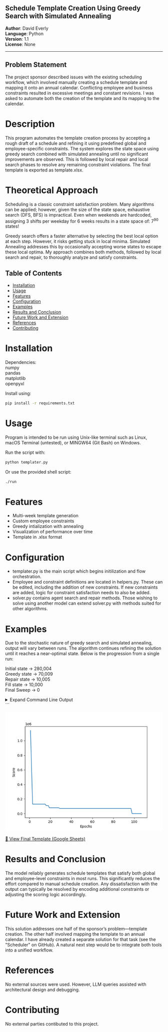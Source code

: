 ## Schedule Template Creation Using Greedy Search with Simulated Annealing

**Author**: David Everly  
**Language**: Python  
**Version**: 1.1  
**License**: None  

---

## Problem Statement  
The project sponsor described issues with the existing scheduling workflow, which involved manually creating a schedule template and mapping it onto an annual calendar. Conflicting employee and business constraints resulted in excessive meetings and constant revisions. I was asked to automate both the creation of the template and its mapping to the calendar. 
  
# Description  
This program automates the template creation process by accepting a rough draft of a schedule and refining it using predefined global and employee-specific constraints. The system explores the state space using greedy search combined with simulated annealing until no significant improvements are observed. This is followed by local repair and local search phases to resolve any remaining constraint violations. The final template is exported as template.xlsx.

# Theoretical Approach
Scheduling is a classic constraint satisfaction problem. Many algorithms can be applied; however, given the size of the state space, exhaustive search (DFS, BFS) is impractical. Even when weekends are hardcoded, assigning 3 shifts per weekday for 6 weeks results in a state space of: 7<sup>90</sup> states!  

Greedy search offers a faster alternative by selecting the best local option at each step. However, it risks getting stuck in local minima. Simulated Annealing addresses this by occasionally accepting worse states to escape these local optima. My approach combines both methods, followed by local search and repair, to thoroughly analyze and satisfy constraints.

## Table of Contents
- [Installation](#installation)
- [Usage](#usage)
- [Features](#features)
- [Configuration](#configuration)
- [Examples](#examples)
- [Results and Conclusion](#results-and-conclusion)
- [Future Work and Extension](#future-work-and-extension)
- [References](#references)
- [Contributing](#contributing)

# Installation
Dependencies:   
numpy  
pandas  
matplotlib  
openpyxl  

Install using:  
```bash
pip install -r requirements.txt  
```  

# Usage
Program is intended to be run using Unix-like terminal such as Linux, macOS Terminal (untested), or MINGW64 (Git Bash) on Windows.  

Run the script with: 
```bash 
python templater.py 
```  
Or use the provided shell script:    
```bash
./run  
```

# Features  
- Multi-week template generation  
- Custom employee constraints  
- Greedy intialization with annealing  
- Visualization of performance over time  
- Template in .xlsx format  

# Configuration  
- templater.py is the main script which begins initilization and flow orchestration.  
- Employee and constraint definitions are located in helpers.py.  These can be edited, including the addition of new constraints.  If new constraints are added, logic for constraint satisfaction needs to also be added.
- solver.py contains agent search and repair methods. Those wishing to solve using another model can extend solver.py with methods suited for other algorithms.  

# Examples  
Due to the stochastic nature of greedy search and simulated annealing, output will vary between runs. The algorithm continues refining the solution until it reaches a near-optimal state. Below is the progression from a single run:  

Initial state -> 280,004  
Greedy state  -> 70,009  
Repair state  -> 10,005  
Fill state    -> 10,000  
Final Sweep   -> 0  

<details>
<summary>Expand Command Line Output</summary>

```text  
$ ./run
Total required shifts over 6 weeks: 99 (Total Hours: 1188)
Total available hours from staff: 1560.0
✅ Staff-hour capacity seems sufficient.
Week: 0
Day 0: Josh,Britt | Night: Ashley
Day 1: Britt,UNFILLED | Night: Megan
Day 2: Kati,UNFILLED | Night: Liz
Day 3: Josh,Britt | Night: Ashley
Day 4: Josh,UNFILLED | Night: Ashley
Day 5: David,Kati | Night: Liz
Day 6: David,Kati | Night: Liz
Week: 1
Day 0: Kati,Britt | Night: Liz
Day 1: Britt,UNFILLED | Night: Josh
Day 2: David,Megan | Night: Ashley
Day 3: Kati,Britt | Night: Liz
Day 4: Kati,UNFILLED | Night: Liz
Day 5: Megan,UNFILLED | Night: Ashley
Day 6: Megan,UNFILLED | Night: Ashley
Week: 2
Day 0: Megan,Britt | Night: Ashley
Day 1: Britt,UNFILLED | Night: Megan
Day 2: Josh,UNFILLED | Night: Liz
Day 3: Megan,Britt | Night: Ashley
Day 4: Megan,UNFILLED | Night: Ashley
Day 5: David,Josh | Night: Liz
Day 6: David,Josh | Night: Liz
Week: 3
Day 0: Josh,Megan | Night: Liz
Day 1: Kati,UNFILLED | Night: Megan
Day 2: David,Britt | Night: Ashley
Day 3: Josh,Megan | Night: Liz
Day 4: Josh,UNFILLED | Night: Liz
Day 5: Britt,UNFILLED | Night: Ashley
Day 6: Britt,UNFILLED | Night: Ashley
Week: 4
Day 0: Britt,Kati | Night: Ashley
Day 1: Kati,UNFILLED | Night: Josh
Day 2: Megan,UNFILLED | Night: Liz
Day 3: Britt,Josh | Night: Ashley
Day 4: Britt,UNFILLED | Night: Ashley
Day 5: David,Megan | Night: Liz
Day 6: David,Megan | Night: Liz
Week: 5
Day 0: Megan,Britt | Night: Liz
Day 1: Britt,UNFILLED | Night: Megan
Day 2: David,Josh | Night: Ashley
Day 3: Megan,Britt | Night: Liz
Day 4: Megan,UNFILLED | Night: Liz
Day 5: Josh,UNFILLED | Night: Ashley
Day 6: Josh,UNFILLED | Night: Ashley

Starting Score: 1640011     
Starting greedy initialization…
-----------------Greedy Phase Complete--------------    
Greedy best state
Week: 0
Day 0: Megan,Britt | Night: Ashley
Day 1: Britt,UNFILLED | Night: Megan
Day 2: Kati,Josh | Night: Liz
Day 3: Josh,Britt | Night: Ashley
Day 4: Josh,UNFILLED | Night: Ashley
Day 5: David,Kati | Night: Liz
Day 6: David,Kati | Night: Liz
Week: 1
Day 0: Kati,Britt | Night: Liz
Day 1: Britt,UNFILLED | Night: Josh
Day 2: David,Megan | Night: Ashley
Day 3: Kati,Britt | Night: Liz
Day 4: Kati,UNFILLED | Night: Liz
Day 5: Megan,UNFILLED | Night: Ashley
Day 6: Megan,UNFILLED | Night: Ashley
Week: 2
Day 0: Megan,Britt | Night: Ashley
Day 1: Britt,UNFILLED | Night: Megan
Day 2: Josh,Kati | Night: Liz
Day 3: Megan,Kati | Night: Ashley
Day 4: Megan,UNFILLED | Night: Ashley
Day 5: David,Josh | Night: Liz
Day 6: David,Josh | Night: Liz
Week: 3
Day 0: Josh,Britt | Night: Liz
Day 1: Britt,UNFILLED | Night: Megan
Day 2: David,Megan | Night: Ashley
Day 3: Josh,Megan | Night: Liz
Day 4: Josh,UNFILLED | Night: Liz
Day 5: Britt,UNFILLED | Night: Ashley
Day 6: Britt,UNFILLED | Night: Ashley
Week: 4
Day 0: Britt,Kati | Night: Ashley
Day 1: Kati,UNFILLED | Night: Josh
Day 2: Megan,Kati | Night: Liz
Day 3: Britt,Josh | Night: Ashley
Day 4: Britt,UNFILLED | Night: Ashley
Day 5: David,Megan | Night: Liz
Day 6: David,Megan | Night: Liz
Week: 5
Day 0: Josh,Britt | Night: Liz
Day 1: Britt,UNFILLED | Night: Megan
Day 2: David,Megan | Night: Ashley
Day 3: Megan,Josh | Night: Liz
Day 4: Britt,UNFILLED | Night: Liz
Day 5: Josh,UNFILLED | Night: Ashley
Day 6: Josh,UNFILLED | Night: Ashley

Score: 70013
Starting post-Greedy repair…
Repair: swapped Megan@000 with Kati@020 70013→60013     
Repair: swapped Megan@200 with Josh@030 60013→50021     
Repair: swapped Josh@021 with Kati@000 50021→50019      
Repair: swapped Britt@031 with Josh@040 50019→50018     
Repair: swapped Josh@200 with Kati@021 50018→20015      
Repair: swapped Josh@000 with Kati@140 20015→20014      
Repair: swapped Megan@212 with Josh@220 20014→10014     
Repair: swapped Britt@301 with Kati@231 10014→10013     
Repair: swapped Kati@221 with Josh@330 10013→10010      
Repair: swapped Britt@310 with Josh@300 10010→10009     
Repair: swapped Josh@412 with Ashley@402 10009→10008    
Repair: swapped Ashley@412 with Megan@512 10008→11      
Repair: swapped Josh@500 with Megan@412 11→9
Repair: swapped Ashley@512 with Josh@402 9→7
Repair: swapped Josh@412 with Ashley@402 7→6
Repair: swapped Josh@512 with Ashley@522 6→5
Finished repairs in 17 No further repairs after 17 epochs
After Repair state
Week: 0
Day 0: Kati,Britt | Night: Ashley
Day 1: Britt,UNFILLED | Night: Megan
Day 2: Megan,Josh | Night: Liz
Day 3: Megan,Josh | Night: Ashley
Day 4: Britt,UNFILLED | Night: Ashley
Day 5: David,Kati | Night: Liz
Day 6: David,Kati | Night: Liz
Week: 1
Day 0: Kati,Britt | Night: Liz
Day 1: Britt,UNFILLED | Night: Josh
Day 2: David,Megan | Night: Ashley
Day 3: Kati,Britt | Night: Liz
Day 4: Josh,UNFILLED | Night: Liz
Day 5: Megan,UNFILLED | Night: Ashley
Day 6: Megan,UNFILLED | Night: Ashley
Week: 2
Day 0: Kati,Britt | Night: Ashley
Day 1: Britt,UNFILLED | Night: Josh
Day 2: Megan,Josh | Night: Liz
Day 3: Megan,Britt | Night: Ashley
Day 4: Megan,UNFILLED | Night: Ashley
Day 5: David,Josh | Night: Liz
Day 6: David,Josh | Night: Liz
Week: 3
Day 0: Britt,Kati | Night: Liz
Day 1: Josh,UNFILLED | Night: Megan
Day 2: David,Megan | Night: Ashley
Day 3: Kati,Megan | Night: Liz
Day 4: Josh,UNFILLED | Night: Liz
Day 5: Britt,UNFILLED | Night: Ashley
Day 6: Britt,UNFILLED | Night: Ashley
Week: 4
Day 0: Britt,Kati | Night: Josh
Day 1: Kati,UNFILLED | Night: Ashley
Day 2: Megan,Kati | Night: Liz
Day 3: Britt,Josh | Night: Ashley
Day 4: Britt,UNFILLED | Night: Ashley
Day 5: David,Megan | Night: Liz
Day 6: David,Megan | Night: Liz
Week: 5
Day 0: Megan,Britt | Night: Liz
Day 1: Britt,UNFILLED | Night: Ashley
Day 2: David,Megan | Night: Josh
Day 3: Megan,Josh | Night: Liz
Day 4: Britt,UNFILLED | Night: Liz
Day 5: Josh,UNFILLED | Night: Ashley
Day 6: Josh,UNFILLED | Night: Ashley

Score: 5
-----------------Repair Phase Complete--------------    
Filling Minimums…
After Filling state
Week: 0
Day 0: Kati,Britt | Night: Ashley
Day 1: Britt,UNFILLED | Night: Megan
Day 2: Megan,Josh | Night: Liz
Day 3: Megan,Josh | Night: Ashley
Day 4: Britt,UNFILLED | Night: Ashley
Day 5: David,Kati | Night: Liz
Day 6: David,Kati | Night: Liz
Week: 1
Day 0: Kati,Britt | Night: Liz
Day 1: Britt,UNFILLED | Night: Josh
Day 2: David,Megan | Night: Ashley
Day 3: Kati,Britt | Night: Liz
Day 4: Josh,UNFILLED | Night: Liz
Day 5: Megan,UNFILLED | Night: Ashley
Day 6: Megan,UNFILLED | Night: Ashley
Week: 2
Day 0: Kati,Britt | Night: Ashley
Day 1: Britt,UNFILLED | Night: Josh
Day 2: Megan,Josh | Night: Liz
Day 3: Megan,Britt | Night: Ashley
Day 4: Megan,UNFILLED | Night: Ashley
Day 5: David,Josh | Night: Liz
Day 6: David,Josh | Night: Liz
Week: 3
Day 0: Britt,Kati | Night: Liz
Day 1: Josh,UNFILLED | Night: Megan
Day 2: David,Megan | Night: Ashley
Day 3: Kati,Megan | Night: Liz
Day 4: Josh,UNFILLED | Night: Liz
Day 5: Britt,UNFILLED | Night: Ashley
Day 6: Britt,UNFILLED | Night: Ashley
Week: 4
Day 0: Britt,Kati | Night: Josh
Day 1: Kati,UNFILLED | Night: Ashley
Day 2: Megan,Kati | Night: Liz
Day 3: Britt,Josh | Night: Ashley
Day 4: Britt,UNFILLED | Night: Ashley
Day 5: David,Megan | Night: Liz
Day 6: David,Megan | Night: Liz
Week: 5
Day 0: Megan,Britt | Night: Liz
Day 1: Britt,UNFILLED | Night: Ashley
Day 2: David,Megan | Night: Josh
Day 3: Megan,Josh | Night: Liz
Day 4: Britt,UNFILLED | Night: Liz
Day 5: Josh,UNFILLED | Night: Ashley
Day 6: Josh,UNFILLED | Night: Ashley

Score: 13
-----------------Fill Phase Complete--------------      
Final Sweep…
After Sweep state
Week: 0
Day 0: Kati,Britt | Night: Ashley
Day 1: Britt,Josh | Night: Megan
Day 2: Megan,Josh | Night: Liz
Day 3: Megan,Josh | Night: Ashley
Day 4: Britt,Josh | Night: Ashley
Day 5: David,Kati | Night: Liz
Day 6: David,Kati | Night: Liz
Week: 1
Day 0: Kati,Britt | Night: Liz
Day 1: Britt,UNFILLED | Night: Josh
Day 2: David,Megan | Night: Ashley
Day 3: Kati,Britt | Night: Liz
Day 4: Josh,Kati | Night: Liz
Day 5: Megan,UNFILLED | Night: Ashley
Day 6: Megan,UNFILLED | Night: Ashley
Week: 2
Day 0: Kati,Britt | Night: Ashley
Day 1: Britt,Kati | Night: Josh
Day 2: Megan,Josh | Night: Liz
Day 3: Megan,Britt | Night: Ashley
Day 4: Megan,Kati | Night: Ashley
Day 5: David,Josh | Night: Liz
Day 6: David,Josh | Night: Liz
Week: 3
Day 0: Britt,Kati | Night: Liz
Day 1: Josh,UNFILLED | Night: Megan
Day 2: David,Megan | Night: Ashley
Day 3: Kati,Megan | Night: Liz
Day 4: Josh,Kati | Night: Liz
Day 5: Britt,UNFILLED | Night: Ashley
Day 6: Britt,UNFILLED | Night: Ashley
Week: 4
Day 0: Britt,Kati | Night: Josh
Day 1: Kati,UNFILLED | Night: Ashley
Day 2: Megan,Kati | Night: Liz
Day 3: Britt,Josh | Night: Ashley
Day 4: Britt,UNFILLED | Night: Ashley
Day 5: David,Megan | Night: Liz
Day 6: David,Megan | Night: Liz
Week: 5
Day 0: Megan,Britt | Night: Liz
Day 1: Britt,Kati | Night: Ashley
Day 2: David,Megan | Night: Josh
Day 3: Megan,Josh | Night: Liz
Day 4: Britt,Kati | Night: Liz
Day 5: Josh,Kati | Night: Ashley
Day 6: Josh,UNFILLED | Night: Ashley

Score: 13
-----------------Template Complete--------------        
Final Score: 13

--- Final Best Solution --- 
Week: 0
Day 0: Kati,Britt | Night: Ashley
Day 1: Britt,Josh | Night: Megan
Day 2: Megan,Josh | Night: Liz
Day 3: Megan,Josh | Night: Ashley
Day 4: Britt,Josh | Night: Ashley
Day 5: David,Kati | Night: Liz
Day 6: David,Kati | Night: Liz
Week: 1
Day 0: Kati,Britt | Night: Liz
Day 1: Britt,UNFILLED | Night: Josh
Day 2: David,Megan | Night: Ashley
Day 3: Kati,Britt | Night: Liz
Day 4: Josh,Kati | Night: Liz
Day 5: Megan,UNFILLED | Night: Ashley
Day 6: Megan,UNFILLED | Night: Ashley
Week: 2
Day 0: Kati,Britt | Night: Ashley
Day 1: Britt,Kati | Night: Josh
Day 2: Megan,Josh | Night: Liz
Day 3: Megan,Britt | Night: Ashley
Day 4: Megan,Kati | Night: Ashley
Day 5: David,Josh | Night: Liz
Day 6: David,Josh | Night: Liz
Week: 3
Day 0: Britt,Kati | Night: Liz
Day 1: Josh,UNFILLED | Night: Megan
Day 2: David,Megan | Night: Ashley
Day 3: Kati,Megan | Night: Liz
Day 4: Josh,Kati | Night: Liz
Day 5: Britt,UNFILLED | Night: Ashley
Day 6: Britt,UNFILLED | Night: Ashley
Week: 4
Day 0: Britt,Kati | Night: Josh
Day 1: Kati,UNFILLED | Night: Ashley
Day 2: Megan,Kati | Night: Liz
Day 3: Britt,Josh | Night: Ashley
Day 4: Britt,UNFILLED | Night: Ashley
Day 5: David,Megan | Night: Liz
Day 6: David,Megan | Night: Liz
Week: 5
Day 0: Megan,Britt | Night: Liz
Day 1: Britt,Kati | Night: Ashley
Day 2: David,Megan | Night: Josh
Day 3: Megan,Josh | Night: Liz
Day 4: Britt,Kati | Night: Liz
Day 5: Josh,Kati | Night: Ashley
Day 6: Josh,UNFILLED | Night: Ashley

Josh relative violation Day Shifts Per Week on 011      
Josh relative violation Consecutive Days on 011
Josh relative violation Day Shifts Per Week on 021      
Josh relative violation Consecutive Days on 021
Josh relative violation Day Shifts Per Week on 031      
Josh relative violation Consecutive Days on 031
Josh relative violation Day Shifts Per Week on 041      
Britt relative violation Minimum Rest on 231
Ashley relative violation Minimum Rest on 412
Megan relative violation Minimum Rest on 500
Ashley relative violation Minimum Rest on 512
Global Abs Violation: 0
Global Rel Violation: 0
Staff Abs Violation: 0
Staff Rel Violation: 13
Final Score: 13
UNFILLED: 108 hrs worked total
David: 108 hrs worked total
Josh: 216 hrs worked total
Kati: 216 hrs worked total
Britt: 216 hrs worked total
Liz: 216 hrs worked total
Megan: 216 hrs worked total
Ashley: 216 hrs worked total
UNFILLED:
  Weeks 0-1: 36 hrs
  Weeks 2-3: 36 hrs
  Weeks 4-5: 36 hrs
David:
  Weeks 0-1: 36 hrs
  Weeks 2-3: 36 hrs
  Weeks 4-5: 36 hrs
Josh:
  Weeks 0-1: 72 hrs
  Weeks 2-3: 72 hrs
  Weeks 4-5: 72 hrs
Kati:
  Weeks 0-1: 72 hrs
  Weeks 2-3: 72 hrs
  Weeks 4-5: 72 hrs
Britt:
  Weeks 0-1: 72 hrs
  Weeks 2-3: 72 hrs
  Weeks 4-5: 72 hrs
Liz:
  Weeks 0-1: 72 hrs
  Weeks 2-3: 72 hrs
  Weeks 4-5: 72 hrs
Megan:
  Weeks 0-1: 72 hrs
  Weeks 2-3: 72 hrs
  Weeks 4-5: 72 hrs
Ashley:
  Weeks 0-1: 72 hrs
  Weeks 2-3: 72 hrs
  Weeks 4-5: 72 hrs
  ```
</details> ```  

![Score by Epoch chart showing improvement over training](Results/Score_by_Epoch.png) 

[📄 View Final Template (Google Sheets)](https://docs.google.com/spreadsheets/d/1pQ2ikx7xCO3GEW18450oJszRIT6FUK3cu3nQw0aWBz8/edit?usp=sharing)


# Results and Conclusion
The model reliably generates schedule templates that satisfy both global and employee-level constraints in most runs. This significantly reduces the effort compared to manual schedule creation. Any dissatisfaction with the output can typically be resolved by encoding additional constraints or adjusting the scoring logic accordingly.

# Future Work and Extension  
This solution addresses one half of the sponsor’s problem—template creation. The other half involved mapping the template to an annual calendar. I have already created a separate solution for that task (see the "Scheduler" on GitHub). A natural next step would be to integrate both tools into a unified workflow.

# References  

No external sources were used. However, LLM queries assisted with architectural design and debugging.  

# Contributing  
No external parties contibuted to this project.  